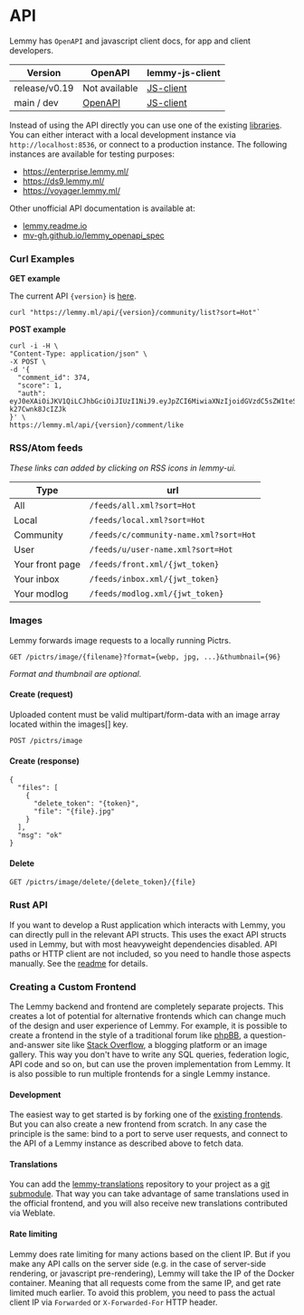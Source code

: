 # API

Lemmy has `OpenAPI` and javascript client docs, for app and client developers.

| Version       | OpenAPI              | lemmy-js-client                          |
| ------------- | -------------------- | ---------------------------------------- |
| release/v0.19 | Not available        | [JS-client](/lemmy-js-client-docs/v0.19) |
| main / dev    | [OpenAPI](/api/main) | [JS-client](/lemmy-js-client-docs/main)  |

Instead of using the API directly you can use one of the existing [libraries](https://github.com/dbeley/awesome-lemmy#libraries). You can either interact with a local development instance via `http://localhost:8536`, or connect to a production instance. The following instances are available for testing purposes:

- https://enterprise.lemmy.ml/
- https://ds9.lemmy.ml/
- https://voyager.lemmy.ml/

Other unofficial API documentation is available at:

- [lemmy.readme.io](https://lemmy.readme.io/)
- [mv-gh.github.io/lemmy_openapi_spec](https://mv-gh.github.io/lemmy_openapi_spec/)

### Curl Examples

**GET example**

The current API `{version}` is [here](https://github.com/LemmyNet/lemmy-js-client/blob/main/src/other_types.ts#L1).

```
curl "https://lemmy.ml/api/{version}/community/list?sort=Hot"`
```

**POST example**

```
curl -i -H \
"Content-Type: application/json" \
-X POST \
-d '{
  "comment_id": 374,
  "score": 1,
  "auth": eyJ0eXAiOiJKV1QiLCJhbGciOiJIUzI1NiJ9.eyJpZCI6MiwiaXNzIjoidGVzdC5sZW1teS5tbCJ9.P77RX_kpz1a_geY5eCp29sl_5mAm-k27Cwnk8JcIZJk
}' \
https://lemmy.ml/api/{version}/comment/like
```

### RSS/Atom feeds

_These links can added by clicking on RSS icons in lemmy-ui._

| Type            | url                                    |
| --------------- | -------------------------------------- |
| All             | `/feeds/all.xml?sort=Hot`              |
| Local           | `/feeds/local.xml?sort=Hot`            |
| Community       | `/feeds/c/community-name.xml?sort=Hot` |
| User            | `/feeds/u/user-name.xml?sort=Hot`      |
| Your front page | `/feeds/front.xml/{jwt_token}`         |
| Your inbox      | `/feeds/inbox.xml/{jwt_token}`         |
| Your modlog     | `/feeds/modlog.xml/{jwt_token}`        |

### Images

Lemmy forwards image requests to a locally running Pictrs.

`GET /pictrs/image/{filename}?format={webp, jpg, ...}&thumbnail={96}`

_Format and thumbnail are optional._

#### Create (request)

Uploaded content must be valid multipart/form-data with an image array located within the images[] key.

`POST /pictrs/image`

#### Create (response)

```
{
  "files": [
    {
      "delete_token": "{token}",
      "file": "{file}.jpg"
    }
  ],
  "msg": "ok"
}
```

#### Delete

`GET /pictrs/image/delete/{delete_token}/{file}`

### Rust API

If you want to develop a Rust application which interacts with Lemmy, you can directly pull in the relevant API structs. This uses the exact API structs used in Lemmy, but with most heavyweight dependencies disabled. API paths or HTTP client are not included, so you need to handle those aspects manually. See the [readme](https://github.com/LemmyNet/lemmy/blob/main/crates/api_common/README.md) for details.

### Creating a Custom Frontend

The Lemmy backend and frontend are completely separate projects. This creates a lot of potential for alternative frontends which can change much of the design and user experience of Lemmy. For example, it is possible to create a frontend in the style of a traditional forum like [phpBB](https://www.phpbb.com/), a question-and-answer site like [Stack Overflow](https://stackoverflow.com/), a blogging platform or an image gallery. This way you don't have to write any SQL queries, federation logic, API code and so on, but can use the proven implementation from Lemmy. It is also possible to run multiple frontends for a single Lemmy instance.

#### Development

The easiest way to get started is by forking one of the [existing frontends](https://join-lemmy.org/apps). But you can also create a new frontend from scratch. In any case the principle is the same: bind to a port to serve user requests, and connect to the API of a Lemmy instance as described above to fetch data.

#### Translations

You can add the [lemmy-translations](https://github.com/LemmyNet/lemmy-translations) repository to your project as a [git submodule](https://git-scm.com/book/en/v2/Git-Tools-Submodules). That way you can take advantage of same translations used in the official frontend, and you will also receive new translations contributed via Weblate.

#### Rate limiting

Lemmy does rate limiting for many actions based on the client IP. But if you make any API calls on the server side (e.g. in the case of server-side rendering, or javascript pre-rendering), Lemmy will take the IP of the Docker container. Meaning that all requests come from the same IP, and get rate limited much earlier. To avoid this problem, you need to pass the actual client IP via `Forwarded` or `X-Forwarded-For` HTTP header.

